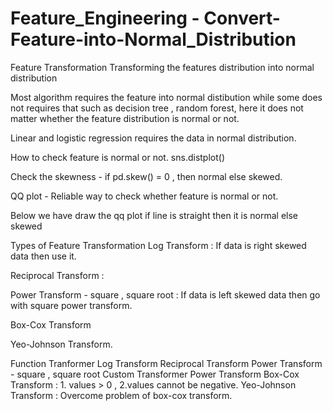 # Feature_Engineering  -  Convert-Feature-into-Normal_Distribution


Feature Transformation
Transforming the features distribution into normal distribution

Most algorithm requires the feature into normal distibution while some does not requires that such as decision tree , random forest, here it does not matter whether the feature distribution is normal or not.

Linear and logistic regression requires the data in normal distribution.

How to check feature is normal or not.
sns.distplot()

Check the skewness - if pd.skew() = 0 , then normal else skewed.

QQ plot - Reliable way to check whether feature is normal or not.

Below we have draw the qq plot if line is straight then it is normal else skewed

Types of Feature Transformation
Log Transform : If data is right skewed data then use it.

Reciprocal Transform :

Power Transform - square , square root : If data is left skewed data then go with square power transform.

Box-Cox Transform

Yeo-Johnson Transform.

Function Tranformer
Log Transform
Reciprocal Transform
Power Transform - square , square root
Custom Transformer
Power Transform
Box-Cox Transform : 1. values > 0 , 2.values cannot be negative.
Yeo-Johnson Transform : Overcome problem of box-cox transform.
